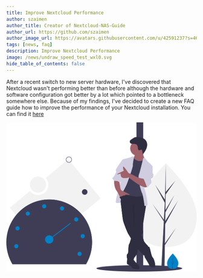 ```yaml
---
title: Improve Nextcloud Performance
author: szaimen
author_title: Creator of Nextcloud-NAS-Guide
author_url: https://github.com/szaimen
author_image_url: https://avatars.githubusercontent.com/u/42591237?s=460&v=4
tags: [news, faq]
description: Improve Nextcloud Performance
image: /news/undraw_speed_test_wxl0.svg
hide_table_of_contents: false
---
```


After a recent switch to new server hardware, I've discovered that Nextcloud wasn't performing better than before although the hardware and software configuration got better by a lot which pointed to a bottleneck somewhere else. Because of my findings, I've decided to create a new FAQ guide how to improve the performance of your Nextcloud installation. You can find it [here](/docs/improve-performance)

![Performance](/news/undraw_speed_test_wxl0.svg)

<!--The following comment will skip the article in the News overview.-->
<!--truncate-->